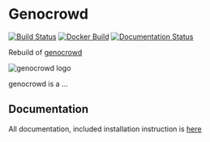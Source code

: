 # Genocrowd

[![Build Status](https://travis-ci.com/annotons/genocrowd.svg?branch=master)](https://travis-ci.com/annotons/genocrowd)
[![Docker Build](https://img.shields.io/docker/pulls/annotons/genocrowd.svg)](https://hub.docker.com/r/annotons/genocrowd/)
[![Documentation Status](https://readthedocs.org/projects/genocrowd/badge/?version=latest)](https://genocrowd.readthedocs.io/en/latest/?badge=latest)

Rebuild of [genocrowd](https://github.com/genocrowd/genocrowd)

![genocrowd logo](genocrowd.png)

genocrowd is a ...


## Documentation

All documentation, included installation instruction is [here](https://genocrowd.readthedocs.io/en/latest/)
